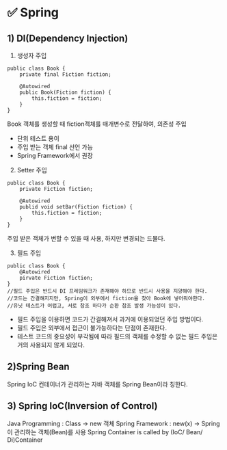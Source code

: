 # ✅ Spring

## 1) DI(Dependency Injection)
1. 생성자 주입
```
public class Book {
    private final Fiction fiction;
    
    @Autowired
    public Book(Fiction fiction) {
    	this.fiction = fiction;
    }
}
```
Book 객체를 생성할 때 fiction객체를 매개변수로 전달하여, 의존성 주입
- 단위 테스트 용이
- 주입 받는 객체 final 선언 가능
- Spring Framework에서 권장

2. Setter 주입
```
public class Book {
    private Fiction fiction;
    
    @Autowired
    publid void setBar(Fiction fiction) {
    	this.fiction = fiction;
    }
}
```
주입 받은 객체가 변할 수 있을 때 사용, 하지만 변경되는 드물다.

3. 필드 주입
```
public class Book {
    @Autowired
    pirvate Fiction fiction;
}
//필드 주입은 반드시 DI 프레임워크가 존재해야 하므로 반드시 사용을 지양해야 한다.
//코드는 간결해지지만, Spring이 외부에서 fiction을 찾아 Book에 넣어줘야한다.
//유닛 테스트가 어렵고, 서로 참조 하다가 순환 참조 발생 가능성이 있다.
```
* 필드 주입을 이용하면 코드가 간결해져서 과거에 이용되었던 주입 방법이다. 
* 필드 주입은 외부에서 접근이 불가능하다는 단점이 존재한다.
*  테스트 코드의 중요성이 부각됨에 따라 필드의 객체를 수정할 수 없는 필드 주입은 거의 사용되지 않게 되었다.


## 2)Spring Bean
Spring IoC 컨테이너가 관리하는 자바 객체를 Spring Bean이라 칭한다.


## 3) Spring IoC(Inversion of Control)
Java Programming : Class -> new 객체
Spring Framework : new(x) -> Spring 이 관리하는 객체(Bean)를 사용
Spring Container is called by (IoC/ Bean/ Di)Container


